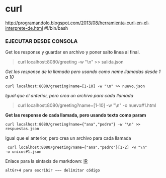 # curl
http://programandolo.blogspot.com/2013/08/herramienta-curl-en-el-interprete-de.html
#!/bin/bash

### EJECUTAR DESDE CONSOLA

Get los response y guardar en archivo y poner salto linea al final.

> curl localhost:8080/greeting -w "\n" >> salida.json

_Get los response de la llamada pero usando como name llamadas desde 1 a 10_

```
curl localhost:8080/greeting?name=[1-10] -w "\n" >> nuevo.json
```

_Igual que el anterior, pero crea un archivo para cada llamada_

> curl localhost:8080/greeting?name=[1-10] -w "\n" -o nuevo#1.html

**Get las response de cada llamada, pero usando texto como param**

```
curl localhost:8080/greeting?name={"ana","pedro"} -w "\n" >> respuestas.json
```

Igual que el anterior, pero crea un archivo para cada llamada

<code> curl localhost:8080/greeting?name={"ana","pedro"}[1-2] -w "\n" -o unicos#1.json
</code>

Enlace para la sintaxis de markdown: [IR](https://markdown.es/sintaxis-markdown/)

<code>altGr+4 para escribir ~~~ delimitar código</code>
